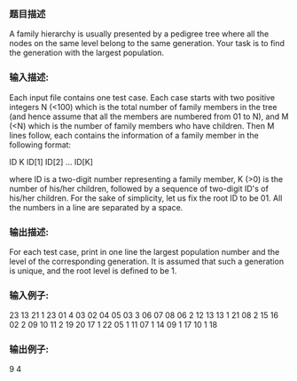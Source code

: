 ### 题目描述
A family hierarchy is usually presented by a pedigree tree where all the nodes on the same level belong to the same generation.  Your task is to find the generation with the largest population.

### 输入描述:
Each input file contains one test case.  Each case starts with two positive integers N (<100) which is the total number of family members in the tree (and hence assume that all the members are numbered from 01 to N), and M (<N) which is the number of family members who have children.  Then M lines follow, each contains the information of a family member in the following format:

ID K ID[1] ID[2] ... ID[K]

where ID is a two-digit number representing a family member, K (>0) is the number of his/her children, followed by a sequence of two-digit ID's of his/her children. For the sake of simplicity, let us fix the root ID to be 01.  All the numbers in a line are separated by a space.


### 输出描述:
For each test case, print in one line the largest population number and the level of the corresponding generation.  It is assumed that such a generation is unique, and the root level is defined to be 1.

### 输入例子:
23 13
21 1 23
01 4 03 02 04 05
03 3 06 07 08
06 2 12 13
13 1 21
08 2 15 16
02 2 09 10
11 2 19 20
17 1 22
05 1 11
07 1 14
09 1 17
10 1 18

### 输出例子:
9 4
